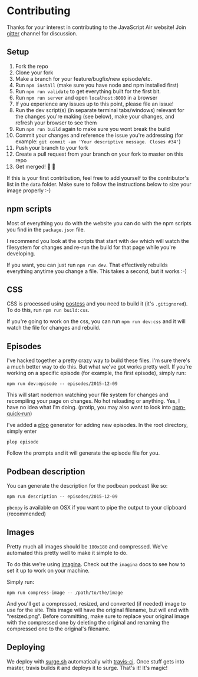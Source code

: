 # Contributing

Thanks for your interest in contributing to the JavaScript Air website!
Join [gitter](https://gitter.im/javascriptair/site) channel for discussion.

## Setup

1. Fork the repo
2. Clone your fork
3. Make a branch for your feature/bugfix/new episode/etc.
4. Run `npm install` (make sure you have node and npm installed first)
5. Run `npm run validate` to get everything built for the first bit.
6. Run `npm run server` and open `localhost:8080` in a browser
7. If you experience any issues up to this point, please file an issue!
8. Run the dev script(s) (in separate terminal tabs/windows) relevant for the changes you're making (see below), make your changes, and refresh your browser to see them
9. Run `npm run build` again to make sure you wont break the build
10. Commit your changes and reference the issue you're addressing (for example: `git commit -am 'Your descriptive message. Closes #34'`)
11. Push your branch to your fork
12. Create a pull request from your branch on your fork to master on this repo
13. Get merged! 🎉 🎊

If this is your first contribution, feel free to add yourself to the contributor's list in the `data` folder.
Make sure to follow the instructions below to size your image properly :-)

## npm scripts

Most of everything you do with the website you can do with the npm scripts you find in the `package.json` file.

I recommend you look at the scripts that start with `dev` which will watch the filesystem for changes and re-run the build for that page while you're developing.

If you want, you can just run `npm run dev`. That effectively rebuilds everything anytime you change a file. This takes a second, but it works :-)

## CSS

CSS is processed using [postcss](https://github.com/postcss/postcss) and you need to build it (it's `.gitignored`). To do this, run `npm run build:css`.

If you're going to work on the css, you can run `npm run dev:css` and it will watch the file for changes and rebuild.

## Episodes

I've hacked together a pretty crazy way to build these files. I'm sure
there's a much better way to do this. But what we've got works pretty
well. If you're working on a specific episode (for example, the first
episode), simply run:

```
npm run dev:episode -- episodes/2015-12-09
```

This will start nodemon watching your file system for changes and
recompiling your page on changes. No hot reloading or anything. Yes, I
have no idea what I'm doing. (protip, you may also want to look into [npm-quick-run](npm.im/npm-quick-run))

I've added a [plop](http://npm.im/plop) generator for adding new
episodes. In the root directory, simply enter

```
plop episode
```

Follow the prompts and it will generate the episode file for you.

## Podbean description

You can generate the description for the podbean podcast like so:

```
npm run description -- episodes/2015-12-09
```

`pbcopy` is available on OSX if you want to pipe the output to your
clipboard (recommended)

## Images

Pretty much all images should be `180x180` and compressed. We've automated this pretty well to make it simple to do.

To do this we're using [imagina](http://npm.im/imagina). Check out the `imagina` docs to see how to set it up to work on your machine.

Simply run:

```
npm run compress-image -- /path/to/the/image
```

And you'll get a compressed, resized, and converted (if needed) image to use for the site. This image will have the original filename, but will end with "resized.png". Before committing, make sure to replace your original image with the compressed one by deleting the original and renaming the compressed one to the original's filename.

## Deploying

We deploy with [surge.sh](https://surge.sh) automatically with
[travis-ci](https://travis-ci.org/javascriptair/site). Once stuff gets
into master, travis builds it and deploys it to surge. That's it! It's
magic!

